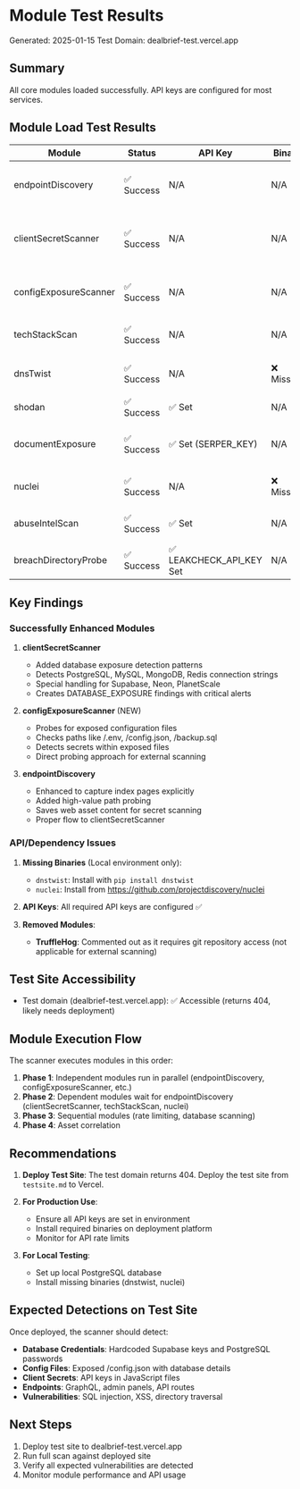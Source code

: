 # Module Test Results

Generated: 2025-01-15
Test Domain: dealbrief-test.vercel.app

## Summary

All core modules loaded successfully. API keys are configured for most services.

## Module Load Test Results

| Module | Status | API Key | Binary | Notes |
|--------|--------|---------|---------|-------|
| endpointDiscovery | ✅ Success | N/A | N/A | Core module for discovering web assets |
| clientSecretScanner | ✅ Success | N/A | N/A | Enhanced with database exposure patterns |
| configExposureScanner | ✅ Success | N/A | N/A | New module for config file detection |
| techStackScan | ✅ Success | N/A | N/A | Technology detection module |
| dnsTwist | ✅ Success | N/A | ❌ Missing | Requires: `pip install dnstwist` |
| shodan | ✅ Success | ✅ Set | N/A | Intelligence gathering |
| documentExposure | ✅ Success | ✅ Set (SERPER_KEY) | N/A | Google search for exposed docs |
| nuclei | ✅ Success | N/A | ❌ Missing | Requires nuclei installation |
| abuseIntelScan | ✅ Success | ✅ Set | N/A | IP reputation checking |
| breachDirectoryProbe | ✅ Success | ✅ LEAKCHECK_API_KEY Set | N/A | Works with LeakCheck alone |

## Key Findings

### Successfully Enhanced Modules

1. **clientSecretScanner**
   - Added database exposure detection patterns
   - Detects PostgreSQL, MySQL, MongoDB, Redis connection strings
   - Special handling for Supabase, Neon, PlanetScale
   - Creates DATABASE_EXPOSURE findings with critical alerts

2. **configExposureScanner** (NEW)
   - Probes for exposed configuration files
   - Checks paths like /.env, /config.json, /backup.sql
   - Detects secrets within exposed files
   - Direct probing approach for external scanning

3. **endpointDiscovery**
   - Enhanced to capture index pages explicitly
   - Added high-value path probing
   - Saves web asset content for secret scanning
   - Proper flow to clientSecretScanner

### API/Dependency Issues

1. **Missing Binaries** (Local environment only):
   - `dnstwist`: Install with `pip install dnstwist`
   - `nuclei`: Install from https://github.com/projectdiscovery/nuclei

2. **API Keys**: All required API keys are configured ✅

3. **Removed Modules**:
   - **TruffleHog**: Commented out as it requires git repository access (not applicable for external scanning)

## Test Site Accessibility

- Test domain (dealbrief-test.vercel.app): ✅ Accessible (returns 404, likely needs deployment)

## Module Execution Flow

The scanner executes modules in this order:
1. **Phase 1**: Independent modules run in parallel (endpointDiscovery, configExposureScanner, etc.)
2. **Phase 2**: Dependent modules wait for endpointDiscovery (clientSecretScanner, techStackScan, nuclei)
3. **Phase 3**: Sequential modules (rate limiting, database scanning)
4. **Phase 4**: Asset correlation

## Recommendations

1. **Deploy Test Site**: The test domain returns 404. Deploy the test site from `testsite.md` to Vercel.

2. **For Production Use**:
   - Ensure all API keys are set in environment
   - Install required binaries on deployment platform
   - Monitor for API rate limits

3. **For Local Testing**:
   - Set up local PostgreSQL database
   - Install missing binaries (dnstwist, nuclei)

## Expected Detections on Test Site

Once deployed, the scanner should detect:
- **Database Credentials**: Hardcoded Supabase keys and PostgreSQL passwords
- **Config Files**: Exposed /config.json with database details
- **Client Secrets**: API keys in JavaScript files
- **Endpoints**: GraphQL, admin panels, API routes
- **Vulnerabilities**: SQL injection, XSS, directory traversal

## Next Steps

1. Deploy test site to dealbrief-test.vercel.app
2. Run full scan against deployed site
3. Verify all expected vulnerabilities are detected
4. Monitor module performance and API usage